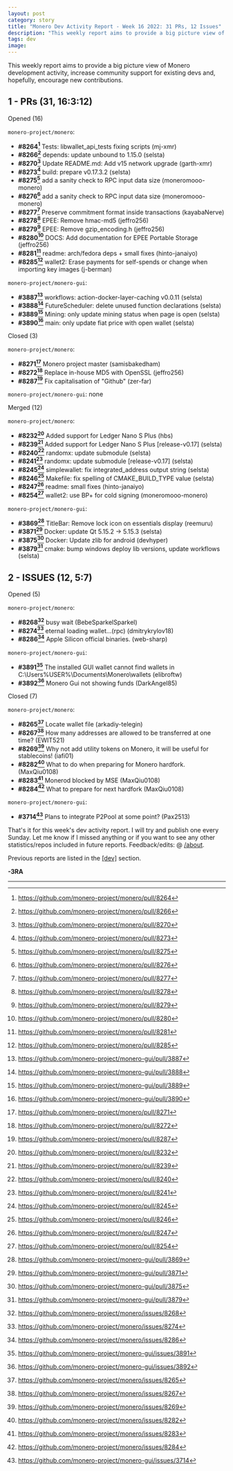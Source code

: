 ```yaml
---
layout: post
category: story
title: "Monero Dev Activity Report - Week 16 2022: 31 PRs, 12 Issues"
description: "This weekly report aims to provide a big picture view of Monero development activity, increase community support for existing devs and, hopefully, encourage new contributions."
tags: dev
image: 
---
```


This weekly report aims to provide a big picture view of Monero development activity, increase community support for existing devs and, hopefully, encourage new contributions.

## 1 - PRs (31, 16:3:12)

Opened (16)

`monero-project/monero`:

- **#8264[^1]** Tests: libwallet_api_tests fixing scripts (mj-xmr)
- **#8266[^2]** depends: update unbound to 1.15.0 (selsta)
- **#8270[^3]** Update README.md: Add v15 network upgrade (garth-xmr)
- **#8273[^4]** build: prepare v0.17.3.2 (selsta)
- **#8275[^5]** add a sanity check to RPC input data size (moneromooo-monero)
- **#8276[^6]** add a sanity check to RPC input data size (moneromooo-monero)
- **#8277[^7]** Preserve commitment format inside transactions (kayabaNerve)
- **#8278[^8]** EPEE: Remove hmac-md5 (jeffro256)
- **#8279[^9]** EPEE: Remove gzip_encoding.h (jeffro256)
- **#8280[^10]** DOCS: Add documentation for EPEE Portable Storage (jeffro256)
- **#8281[^11]** readme: arch/fedora deps + small fixes (hinto-janaiyo)
- **#8285[^12]** wallet2: Erase payments for self-spends or change when importing key images (j-berman)

`monero-project/monero-gui`:

- **#3887[^13]** workflows: action-docker-layer-caching v0.0.11 (selsta)
- **#3888[^14]** FutureScheduler: delete unused function declarations (selsta)
- **#3889[^15]** Mining: only update mining status when page is open (selsta)
- **#3890[^16]** main: only update fiat price with open wallet (selsta)

Closed (3)

`monero-project/monero`: 

- **#8271[^17]** Monero project master (samisbakedham) 
- **#8272[^18]** Replace in-house MD5 with OpenSSL (jeffro256) 
- **#8287[^19]** Fix capitalisation of "Github" (zer-far) 

`monero-project/monero-gui`: none

Merged (12)

`monero-project/monero`: 

- **#8232[^20]** Added support for Ledger Nano S Plus (hbs) 
- **#8239[^21]** Added support for Ledger Nano S Plus [release-v0.17] (selsta) 
- **#8240[^22]** randomx: update submodule (selsta) 
- **#8241[^23]** randomx: update submodule [release-v0.17] (selsta) 
- **#8245[^24]** simplewallet: fix integrated_address output string (selsta) 
- **#8246[^25]** Makefile: fix spelling of CMAKE_BUILD_TYPE value (selsta) 
- **#8247[^26]** readme: small fixes (hinto-janaiyo) 
- **#8254[^27]** wallet2: use BP+ for cold signing (moneromooo-monero) 

`monero-project/monero-gui`:

- **#3869[^28]** TitleBar: Remove lock icon on essentials display (reemuru) 
- **#3871[^29]** Docker: update Qt 5.15.2 -> 5.15.3 (selsta) 
- **#3875[^30]** Docker: Update zlib for android (devhyper) 
- **#3879[^31]** cmake: bump windows deploy lib versions, update workflows (selsta) 

## 2 - ISSUES (12, 5:7)

Opened (5)

`monero-project/monero`: 

- **#8268[^32]** busy wait (BebeSparkelSparkel)
- **#8274[^33]** eternal loading wallet...(rpc) (dmitrykrylov18)
- **#8286[^34]** Apple Silicon official binaries. (web-sharp)

`monero-project/monero-gui`: 

- **#3891[^35]** The installed GUI wallet cannot find wallets in C:\Users\%USER%\Documents\Monero\wallets (elibroftw)
- **#3892[^36]** Monero Gui not showing funds (DarkAngel85)

Closed (7)

`monero-project/monero`:

- **#8265[^37]** Locate wallet file (arkadiy-telegin)
- **#8267[^38]** How many addresses are allowed to be transferred at one time? (EWIT521)
- **#8269[^39]** Why not add utility tokens on Monero, it will be useful for stablecoins! (iafi01)
- **#8282[^40]** What to do when preparing for Monero hardfork. (MaxQiu0108)
- **#8283[^41]** Monerod blocked by MSE (MaxQiu0108)
- **#8284[^42]** What to prepare for next hardfork (MaxQiu0108)

`monero-project/monero-gui`: 

- **#3714[^43]** Plans to integrate P2Pool at some point? (Pax2513)

That's it for this week's dev activity report. I will try and publish one every Sunday. Let me know if I missed anything or if you want to see any other statistics/repos included in future reports. Feedback/edits: @ [/about](/about).

Previous reports are listed in the [[dev]](/tag/dev) section. 

**-3RA**

---

[^1]: https://github.com/monero-project/monero/pull/8264
[^2]: https://github.com/monero-project/monero/pull/8266
[^3]: https://github.com/monero-project/monero/pull/8270
[^4]: https://github.com/monero-project/monero/pull/8273
[^5]: https://github.com/monero-project/monero/pull/8275
[^6]: https://github.com/monero-project/monero/pull/8276
[^7]: https://github.com/monero-project/monero/pull/8277
[^8]: https://github.com/monero-project/monero/pull/8278
[^9]: https://github.com/monero-project/monero/pull/8279
[^10]: https://github.com/monero-project/monero/pull/8280
[^11]: https://github.com/monero-project/monero/pull/8281
[^12]: https://github.com/monero-project/monero/pull/8285

[^13]: https://github.com/monero-project/monero-gui/pull/3887
[^14]: https://github.com/monero-project/monero-gui/pull/3888
[^15]: https://github.com/monero-project/monero-gui/pull/3889
[^16]: https://github.com/monero-project/monero-gui/pull/3890

[^17]: https://github.com/monero-project/monero/pull/8271
[^18]: https://github.com/monero-project/monero/pull/8272
[^19]: https://github.com/monero-project/monero/pull/8287

[^20]: https://github.com/monero-project/monero/pull/8232
[^21]: https://github.com/monero-project/monero/pull/8239
[^22]: https://github.com/monero-project/monero/pull/8240
[^23]: https://github.com/monero-project/monero/pull/8241
[^24]: https://github.com/monero-project/monero/pull/8245
[^25]: https://github.com/monero-project/monero/pull/8246
[^26]: https://github.com/monero-project/monero/pull/8247
[^27]: https://github.com/monero-project/monero/pull/8254

[^28]: https://github.com/monero-project/monero-gui/pull/3869
[^29]: https://github.com/monero-project/monero-gui/pull/3871
[^30]: https://github.com/monero-project/monero-gui/pull/3875
[^31]: https://github.com/monero-project/monero-gui/pull/3879

[^32]: https://github.com/monero-project/monero/issues/8268
[^33]: https://github.com/monero-project/monero/issues/8274
[^34]: https://github.com/monero-project/monero/issues/8286

[^35]: https://github.com/monero-project/monero-gui/issues/3891
[^36]: https://github.com/monero-project/monero-gui/issues/3892

[^37]: https://github.com/monero-project/monero/issues/8265
[^38]: https://github.com/monero-project/monero/issues/8267
[^39]: https://github.com/monero-project/monero/issues/8269
[^40]: https://github.com/monero-project/monero/issues/8282
[^41]: https://github.com/monero-project/monero/issues/8283
[^42]: https://github.com/monero-project/monero/issues/8284

[^43]: https://github.com/monero-project/monero-gui/issues/3714

